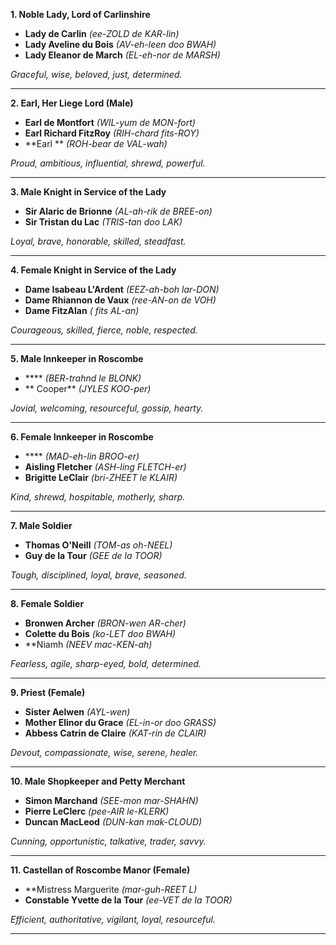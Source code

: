 **1. Noble Lady, Lord of Carlinshire**

- **Lady  de Carlin** *(ee-ZOLD de KAR-lin)*
- **Lady Aveline du Bois** *(AV-eh-leen doo BWAH)*
- **Lady Eleanor de March** *(EL-eh-nor de MARSH)*

*Graceful, wise, beloved, just, determined.*

---

**2. Earl, Her Liege Lord (Male)**

- **Earl  de Montfort** *(WIL-yum de MON-fort)*
- **Earl Richard FitzRoy** *(RIH-chard fits-ROY)*
- **Earl ** *(ROH-bear de VAL-wah)*

*Proud, ambitious, influential, shrewd, powerful.*

---

**3. Male Knight in Service of the Lady**

- **Sir Alaric de Brionne** *(AL-ah-rik de BREE-on)*
- **Sir Tristan du Lac** *(TRIS-tan doo LAK)*


*Loyal, brave, honorable, skilled, steadfast.*

---

**4. Female Knight in Service of the Lady**

- **Dame Isabeau L'Ardent** *(EEZ-ah-boh lar-DON)*
- **Dame Rhiannon de Vaux** *(ree-AN-on de VOH)*
- **Dame  FitzAlan** *( fits AL-an)*

*Courageous, skilled, fierce, noble, respected.*

---

**5. Male Innkeeper in Roscombe**

- **** *(BER-trahnd le BLONK)*
- ** Cooper** *(JYLES KOO-per)*


*Jovial, welcoming, resourceful, gossip, hearty.*

---

**6. Female Innkeeper in Roscombe**

- **** *(MAD-eh-lin BROO-er)*
- **Aisling Fletcher** *(ASH-ling FLETCH-er)*
- **Brigitte LeClair** *(bri-ZHEET le KLAIR)*

*Kind, shrewd, hospitable, motherly, sharp.*

---

**7. Male Soldier**

- **Thomas O'Neill** *(TOM-as oh-NEEL)*
- **Guy de la Tour** *(GEE de la TOOR)*


*Tough, disciplined, loyal, brave, seasoned.*

---

**8. Female Soldier**

- **Bronwen Archer** *(BRON-wen AR-cher)*
- **Colette du Bois** *(ko-LET doo BWAH)*
- **Niamh  *(NEEV mac-KEN-ah)*

*Fearless, agile, sharp-eyed, bold, determined.*

---

**9. Priest (Female)**

- **Sister Aelwen** *(AYL-wen)*
- **Mother Elinor du Grace** *(EL-in-or doo GRASS)*
- **Abbess Catrin de Claire** *(KAT-rin de CLAIR)*

*Devout, compassionate, wise, serene, healer.*

---

**10. Male Shopkeeper and Petty Merchant**

- **Simon Marchand** *(SEE-mon mar-SHAHN)*
- **Pierre LeClerc** *(pee-AIR le-KLERK)*
- **Duncan MacLeod** *(DUN-kan mak-CLOUD)*

*Cunning, opportunistic, talkative, trader, savvy.*

---

**11. Castellan of Roscombe Manor (Female)**

- **Mistress Marguerite  *(mar-guh-REET L)*
- **Constable Yvette de la Tour** *(ee-VET de la TOOR)*

*Efficient, authoritative, vigilant, loyal, resourceful.*

---
